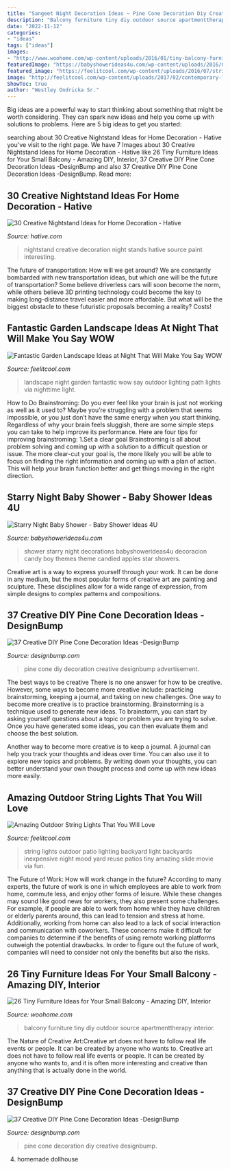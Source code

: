 ```yaml
---
title: "Sangeet Night Decoration Ideas ~ Pine Cone Decoration Diy Creative Designbump"
description: "Balcony furniture tiny diy outdoor source apartmenttherapy interior"
date: "2022-11-12"
categories:
- "ideas"
tags: ["ideas"]
images:
- "http://www.woohome.com/wp-content/uploads/2016/01/tiny-balcony-furniture-11.jpg"
featuredImage: "https://babyshowerideas4u.com/wp-content/uploads/2016/09/Starry-Night-Baby-Shower-Candied-Apples.jpg"
featured_image: "https://feelitcool.com/wp-content/uploads/2016/07/string-light-poles8.jpg"
image: "http://feelitcool.com/wp-content/uploads/2017/02/contemporary-landscape-ideas-at-night8.png"
ShowToc: true
author: "Westley Ondricka Sr."
---
```



Big ideas are a powerful way to start thinking about something that might be worth considering. They can spark new ideas and help you come up with solutions to problems. Here are 5 big ideas to get you started: 

	

		
searching about 30 Creative Nightstand Ideas for Home Decoration - Hative you've visit to the right page. We have 7 Images about 30 Creative Nightstand Ideas for Home Decoration - Hative like 26 Tiny Furniture Ideas for Your Small Balcony - Amazing DIY, Interior, 37 Creative DIY Pine Cone Decoration Ideas -DesignBump and also 37 Creative DIY Pine Cone Decoration Ideas -DesignBump. Read more:
		
    
## 30 Creative Nightstand Ideas For Home Decoration - Hative

<img loading=lazy src="http://hative.com/wp-content/uploads/2014/06/nightstand-ideas/26-creative-nightstand-ideas.jpg" onerror="this.onerror=null;this.src='https://tse1.mm.bing.net/th?id=OIP.Kpn5D3Uffo6GMB_cUI4ZAAHaJ4&amp;pid=15.1';" alt="30 Creative Nightstand Ideas for Home Decoration - Hative">

_Source: hative.com_

>nightstand creative decoration night stands hative source paint interesting. 

	

The future of transportation: How will we get around?
We are constantly bombarded with new transportation ideas, but which one will be the future of transportation? Some believe driverless cars will soon become the norm, while others believe 3D printing technology could become the key to making long-distance travel easier and more affordable. But what will be the biggest obstacle to these futuristic proposals becoming a reality? Costs!

    
## Fantastic Garden Landscape Ideas At Night That Will Make You Say WOW

<img loading=lazy src="http://feelitcool.com/wp-content/uploads/2017/02/contemporary-landscape-ideas-at-night8.png" onerror="this.onerror=null;this.src='https://tse2.mm.bing.net/th?id=OIP.5ZBQX73o0a7Rv59lxsMF3gHaLH&amp;pid=15.1';" alt="Fantastic Garden Landscape Ideas at Night That Will Make You Say WOW">

_Source: feelitcool.com_

>landscape night garden fantastic wow say outdoor lighting path lights via nighttime light. 

	

How to Do Brainstroming:
Do you ever feel like your brain is just not working as well as it used to? Maybe you’re struggling with a problem that seems impossible, or you just don’t have the same energy when you start thinking. Regardless of why your brain feels sluggish, there are some simple steps you can take to help improve its performance. Here are four tips for improving brainstroming: 
1.Set a clear goal
Brainstroming is all about problem solving and coming up with a solution to a difficult question or issue. The more clear-cut your goal is, the more likely you will be able to focus on finding the right information and coming up with a plan of action. This will help your brain function better and get things moving in the right direction. 

    
## Starry Night Baby Shower - Baby Shower Ideas 4U

<img loading=lazy src="https://babyshowerideas4u.com/wp-content/uploads/2016/09/Starry-Night-Baby-Shower-Candied-Apples.jpg" onerror="this.onerror=null;this.src='https://tse3.mm.bing.net/th?id=OIP.d3Oqj8h7n6iIgZmco2JIUQHaJ4&amp;pid=15.1';" alt="Starry Night Baby Shower - Baby Shower Ideas 4U">

_Source: babyshowerideas4u.com_

>shower starry night decorations babyshowerideas4u decoracion candy boy themes theme candied apples star showers. 

	

Creative art is a way to express yourself through your work. It can be done in any medium, but the most popular forms of creative art are painting and sculpture. These disciplines allow for a wide range of expression, from simple designs to complex patterns and compositions.

    
## 37 Creative DIY Pine Cone Decoration Ideas -DesignBump

<img loading=lazy src="https://designbump.com/wp-content/uploads/2015/11/pine-crafts-fall-decor14.jpg" onerror="this.onerror=null;this.src='https://tse1.mm.bing.net/th?id=OIP.SmkWo3vGFFksj5BHrXYTmAHaLH&amp;pid=15.1';" alt="37 Creative DIY Pine Cone Decoration Ideas -DesignBump">

_Source: designbump.com_

>pine cone diy decoration creative designbump advertisement. 

	

The best ways to be creative
There is no one answer for how to be creative. However, some ways to become more creative include: practicing brainstorming, keeping a journal, and taking on new challenges.
One way to become more creative is to practice brainstorming. Brainstorming is a technique used to generate new ideas. To brainstorm, you can start by asking yourself questions about a topic or problem you are trying to solve. Once you have generated some ideas, you can then evaluate them and choose the best solution.

Another way to become more creative is to keep a journal. A journal can help you track your thoughts and ideas over time. You can also use it to explore new topics and problems. By writing down your thoughts, you can better understand your own thought process and come up with new ideas more easily.

    
## Amazing Outdoor String Lights That You Will Love

<img loading=lazy src="https://feelitcool.com/wp-content/uploads/2016/07/string-light-poles8.jpg" onerror="this.onerror=null;this.src='https://tse3.mm.bing.net/th?id=OIP.5j1XTb5nGEhX_N2Fg0j2NAHaFX&amp;pid=15.1';" alt="Amazing Outdoor String Lights That You Will Love">

_Source: feelitcool.com_

>string lights outdoor patio lighting backyard light backyards inexpensive night mood yard reuse patios tiny amazing slide movie via fun. 

	

The Future of Work: How will work change in the future?
According to many experts, the future of work is one in which employees are able to work from home, commute less, and enjoy other forms of leisure. While these changes may sound like good news for workers, they also present some challenges. For example, if people are able to work from home while they have children or elderly parents around, this can lead to tension and stress at home. Additionally, working from home can also lead to a lack of social interaction and communication with coworkers. These concerns make it difficult for companies to determine if the benefits of using remote working platforms outweigh the potential drawbacks. In order to figure out the future of work, companies will need to consider not only the benefits but also the risks.

    
## 26 Tiny Furniture Ideas For Your Small Balcony - Amazing DIY, Interior

<img loading=lazy src="http://www.woohome.com/wp-content/uploads/2016/01/tiny-balcony-furniture-11.jpg" onerror="this.onerror=null;this.src='https://tse3.mm.bing.net/th?id=OIP.vhQssbbeqSqVn_7CN-wKZwHaLH&amp;pid=15.1';" alt="26 Tiny Furniture Ideas for Your Small Balcony - Amazing DIY, Interior">

_Source: woohome.com_

>balcony furniture tiny diy outdoor source apartmenttherapy interior. 

	

The Nature of Creative Art:Creative art does not have to follow real life events or people. It can be created by anyone who wants to.
Creative art does not have to follow real life events or people. It can be created by anyone who wants to, and it is often more interesting and creative than anything that is actually done in the world.

    
## 37 Creative DIY Pine Cone Decoration Ideas -DesignBump

<img loading=lazy src="https://designbump.com/wp-content/uploads/2015/11/20-owl-ornaments.jpg" onerror="this.onerror=null;this.src='https://tse2.mm.bing.net/th?id=OIP.bMEAIr2Cv121xyeDG2t6JwHaNL&amp;pid=15.1';" alt="37 Creative DIY Pine Cone Decoration Ideas -DesignBump">

_Source: designbump.com_

>pine cone decoration diy creative designbump. 

	

4. homemade dollhouse

